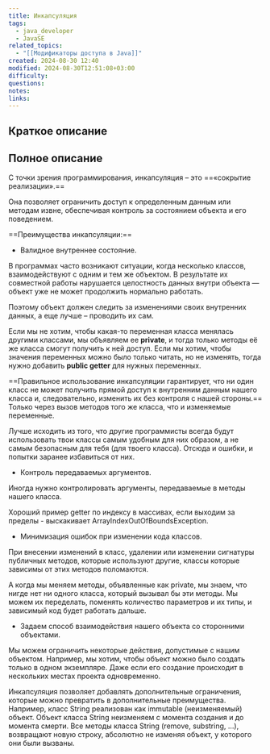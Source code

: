 ```yaml
---
title: Инкапсуляция
tags:
  - java_developer
  - JavaSE
related_topics:
  - "[[Модификаторы доступа в Java]]"
created: 2024-08-30 12:40
modified: 2024-08-30T12:51:08+03:00
difficulty: 
questions: 
notes: 
links: 
---
```

## Краткое описание


## Полное описание
С точки зрения программирования, инкапсуляция – это ==«сокрытие реализации».==

Она позволяет ограничить доступ к определенным данным или методам извне, обеспечивая контроль за состоянием объекта и его поведением.

==Преимущества инкапсуляции:==

- Валидное внутреннее состояние.

В программах часто возникают ситуации, когда несколько классов, взаимодействуют с одним и тем же объектом. В результате их совместной работы нарушается целостность данных внутри объекта — объект уже не может продолжить нормально работать.

Поэтому объект должен следить за изменениями своих внутренних данных, а еще лучше – проводить их сам.

Если мы не хотим, чтобы какая-то переменная класса менялась другими классами, мы объявляем ее **private**, и тогда только методы её же класса смогут получить к ней доступ. Если мы хотим, чтобы значения переменных можно было только читать, но не изменять, тогда нужно добавить **public getter** для нужных переменных.

==Правильное использование инкапсуляции гарантирует, что ни один класс не может получить прямой доступ к внутренним данным нашего класса и, следовательно, изменить их без контроля с нашей стороны.== Только через вызов методов того же класса, что и изменяемые переменные.

Лучше исходить из того, что другие программисты всегда будут использовать твои классы самым удобным для них образом, а не самым безопасным для тебя (для твоего класса). Отсюда и ошибки, и попытки заранее избавиться от них.

- Контроль передаваемых аргументов.

Иногда нужно контролировать аргументы, передаваемые в методы нашего класса.

Хороший пример getter по индексу в массивах, если выходим за пределы - выскакивает ArrayIndexOutOfBoundsException.

- Минимизация ошибок при изменении кода классов.

При внесении изменений в класс, удалении или изменении сигнатуры публичных методов, которые используют другие, классы которые зависимы от этих методов поломаются.

А когда мы меняем методы, объявленные как private, мы знаем, что нигде нет ни одного класса, который вызывал бы эти методы. Мы можем их переделать, поменять количество параметров и их типы, и зависимый код будет работать дальше.

- Задаем способ взаимодействия нашего объекта со сторонними объектами.

Мы можем ограничить некоторые действия, допустимые с нашим объектом. Например, мы хотим, чтобы объект можно было создать только в одном экземпляре. Даже если его создание происходит в нескольких местах проекта одновременно.

Инкапсуляция позволяет добавлять дополнительные ограничения, которые можно превратить в дополнительные преимущества. Например, класс String реализован как immutable (неизменяемый) объект. Объект класса String неизменяем с момента создания и до момента смерти. Все методы класса String (remove, substring, …), возвращают новую строку, абсолютно не изменяя объект, у которого они были вызваны.